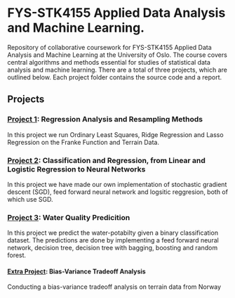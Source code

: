 # FYS-STK4155 Applied Data Analysis and Machine Learning.  
Repository of collaborative coursework for FYS-STK4155 Applied Data Analysis and Machine Learning at the University of Oslo. The course covers central algorithms and methods essential for studies of statistical data analysis and machine learning. There are a total of three projects, which are outlined below. Each project folder contains the source code and a report.


## Projects
### [Project 1](https://github.com/miramor/FYS-STK4155-Applied-Data-Analysis-and-Machine-Learning/tree/main/Project1): Regression Analysis and Resampling Methods
In this project we run Ordinary Least Squares, Ridge Regression and Lasso Regression on the Franke Function and Terrain Data.

### [Project 2](https://github.com/miramor/FYS-STK4155-Applied-Data-Analysis-and-Machine-Learning/tree/main/Project2): Classification and Regression, from Linear and Logistic Regression to Neural Networks
In this project we have made our own implementation of stochastic gradient descent (SGD), feed forward neural network and logsitic reggresion, both of which use SGD.

### [Project 3](https://github.com/miramor/FYS-STK4155-Applied-Data-Analysis-and-Machine-Learning/tree/main/Project3): Water Quality Predicition
In this project we predict the water-potabilty given a binary classification dataset. The predictions are done by implementing a feed forward neural network, decision tree, decision tree with bagging, boosting and random forest.

#### [Extra Project](https://github.com/miramor/FYS-STK4155-Applied-Data-Analysis-and-Machine-Learning/tree/main/ExtraProject): Bias-Variance Tradeoff Analysis 
Conducting a bias-variance tradeoff analysis on terrain data from Norway